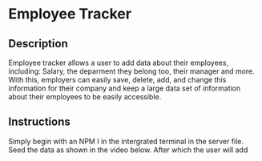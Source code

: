 # Employee Tracker

## Description

Employee tracker allows a user to add data about their employees, including: Salary, the deparment they belong too, their manager and more. With this, employers can easily save, delete, add, and change this information for their company and keep a large data set of information about their employees to be easily accessible. 

## Instructions

Simply begin with an NPM I in the intergrated terminal in the server file. Seed the data as shown in the video below. After which the user will add 